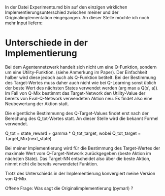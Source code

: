 In der Datei Experiments.md bin auf den einzigen wirklichen Implementierungsunterschied zwischen meiner und der Originalimplementation eingegangen. An dieser Stelle möchte ich noch mehr Input liefern:

# Unterschiede in der Implementierung #

Bei dem Agentennetzwerk handelt sich nicht um eine Q-Funktion, sondern um eine Utility-Funktion. (siehe Anmerkung im Paper). Der Einfachkeit halber wird diese jedoch auch als Q-Funktion betitelt. Bei der Bestimmung des Target-Wertes muss daher auch nicht wie bei Q-Learning sonst üblich der beste Wert des nächsten States verwendet werden (arg max a Q(s', a)). Im Fall von Q-Mix bestimmt das Target-Network den Utility-Value der bereits von Eval-Q-Network verwendeten Aktion neu. Es findet also eine Neubewertung der Aktion statt.

Die eigentliche Bestimmunng des Q-Target-Values findet erst nach der Berechung des Q_tot-Wertes statt. An dieser Stelle wird die bekannt Formel verwendet.

Q_tot = state_reward + gamma * Q_tot_target,    wobei Q_tot_target = Target_Mix(next_state)

Bei meiner Implementierung wird für die Bestimmung des Target-Wertes der maximale Wert vom Q-Target-Network zurückgegeben (beste Aktion im nächsten State). Das Target-NN entscheidet also über die beste Aktion, nimmt nicht die bereits verwendetet Funktion.

Trotz des Unterschieds in der Implementierung konvergiert meine Version von Q-Mix

Offene Frage: Was sagt die Originalimplementierung (pymarl) ?  
